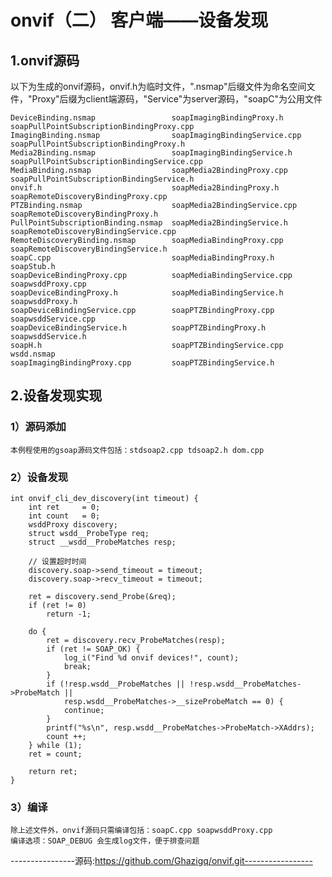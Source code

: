 
# onvif（二） 客户端——设备发现

## 1.onvif源码

以下为生成的onvif源码，onvif.h为临时文件，".nsmap"后缀文件为命名空间文件，"Proxy"后缀为client端源码，"Service"为server源码，"soapC"为公用文件
```
DeviceBinding.nsmap                 soapImagingBindingProxy.h      soapPullPointSubscriptionBindingProxy.cpp
ImagingBinding.nsmap                soapImagingBindingService.cpp  soapPullPointSubscriptionBindingProxy.h
Media2Binding.nsmap                 soapImagingBindingService.h    soapPullPointSubscriptionBindingService.cpp
MediaBinding.nsmap                  soapMedia2BindingProxy.cpp     soapPullPointSubscriptionBindingService.h
onvif.h                             soapMedia2BindingProxy.h       soapRemoteDiscoveryBindingProxy.cpp
PTZBinding.nsmap                    soapMedia2BindingService.cpp   soapRemoteDiscoveryBindingProxy.h
PullPointSubscriptionBinding.nsmap  soapMedia2BindingService.h     soapRemoteDiscoveryBindingService.cpp
RemoteDiscoveryBinding.nsmap        soapMediaBindingProxy.cpp      soapRemoteDiscoveryBindingService.h
soapC.cpp                           soapMediaBindingProxy.h        soapStub.h
soapDeviceBindingProxy.cpp          soapMediaBindingService.cpp    soapwsddProxy.cpp
soapDeviceBindingProxy.h            soapMediaBindingService.h      soapwsddProxy.h
soapDeviceBindingService.cpp        soapPTZBindingProxy.cpp        soapwsddService.cpp
soapDeviceBindingService.h          soapPTZBindingProxy.h          soapwsddService.h
soapH.h                             soapPTZBindingService.cpp      wsdd.nsmap
soapImagingBindingProxy.cpp         soapPTZBindingService.h
```

## 2.设备发现实现
### 1）源码添加
    本例程使用的gsoap源码文件包括：stdsoap2.cpp tdsoap2.h dom.cpp

### 2）设备发现
```
int onvif_cli_dev_discovery(int timeout) {
    int ret     = 0;
    int count   = 0;
    wsddProxy discovery;
    struct wsdd__ProbeType req;
    struct __wsdd__ProbeMatches resp;

    // 设置超时时间
    discovery.soap->send_timeout = timeout;
    discovery.soap->recv_timeout = timeout;

    ret = discovery.send_Probe(&req);
    if (ret != 0)
        return -1;

    do {
        ret = discovery.recv_ProbeMatches(resp);
        if (ret != SOAP_OK) {
            log_i("Find %d onvif devices!", count);
            break;
        }
        if (!resp.wsdd__ProbeMatches || !resp.wsdd__ProbeMatches->ProbeMatch ||
            resp.wsdd__ProbeMatches->__sizeProbeMatch == 0) {
            continue;
        }
        printf("%s\n", resp.wsdd__ProbeMatches->ProbeMatch->XAddrs);
        count ++;
    } while (1);
    ret = count;

    return ret;
}
```

### 3）编译
    除上述文件外，onvif源码只需编译包括：soapC.cpp soapwsddProxy.cpp
    编译选项：SOAP_DEBUG 会生成log文件，便于排查问题

----------------源码:https://github.com/Ghazigq/onvif.git-----------------
